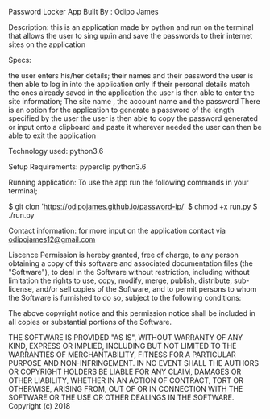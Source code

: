 Password Locker App
Built By : Odipo James


Description:
this is an application made by python and run on the terminal that allows the user to sing up/in  and save the passwords to their internet sites on the application



Specs:


the user enters his/her details; their names and their password
the user is then able to log in into the application only if their personal details match the ones already saved in the application
the user is then able to enter the site information; The site name , the account name and the password
There is an option for the application to generate a password of the length specified by the user
the user is then able to copy the password generated or input onto a clipboard and paste it wherever needed
the user can then be able to exit the application

Technology used:
python3.6

Setup Requirements:
pyperclip
python3.6


Running application:
To use the app run the following commands in your terminal;

$ git clon 'https://odipojames.github.io/password-ip/'
$ chmod +x run.py
$ ./run.py

Contact information:
for more input on the application contact via odipojames12@gmail.com

Liscence
Permission is hereby granted, free of charge, to any person obtaining a copy of this software and associated documentation files (the "Software"), to deal in the Software without restriction, including without limitation the rights to use, copy, modify, merge, publish, distribute, sub-license, and/or sell copies of the Software, and to permit persons to whom the Software is furnished to do so, subject to the following conditions:

The above copyright notice and this permission notice shall be included in all copies or substantial portions of the Software.

THE SOFTWARE IS PROVIDED "AS IS", WITHOUT WARRANTY OF ANY KIND, EXPRESS OR IMPLIED, INCLUDING BUT NOT LIMITED TO THE WARRANTIES OF MERCHANTABILITY, FITNESS FOR A PARTICULAR PURPOSE AND NON-INFRINGEMENT. IN NO EVENT SHALL THE AUTHORS OR COPYRIGHT HOLDERS BE LIABLE FOR ANY CLAIM, DAMAGES OR OTHER LIABILITY, WHETHER IN AN ACTION OF CONTRACT, TORT OR OTHERWISE, ARISING FROM, OUT OF OR IN CONNECTION WITH THE SOFTWARE OR THE USE OR OTHER DEALINGS IN THE SOFTWARE. Copyright (c) 2018
